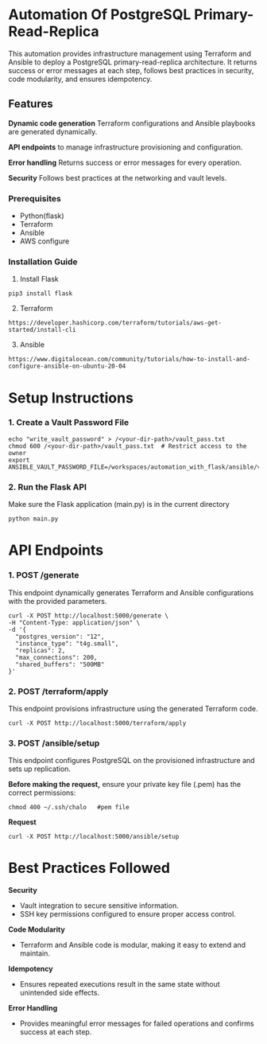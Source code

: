 # Automation Of PostgreSQL Primary-Read-Replica 

This automation provides infrastructure management using Terraform and Ansible to deploy a PostgreSQL primary-read-replica architecture. It returns success or error messages at each step, follows best practices in security, code modularity, and ensures idempotency.


## Features
**Dynamic code generation**   Terraform configurations and Ansible playbooks are generated dynamically.

**API endpoints**  to manage infrastructure provisioning and configuration.

****Error handling****  Returns success or error messages for every operation.

****Security****  Follows best practices at the networking and vault levels.

### Prerequisites
- Python(flask)
- Terraform
- Ansible
- AWS configure 

### Installation Guide
1. Install Flask
 ```
pip3 install flask 
```
2. Terraform
```
https://developer.hashicorp.com/terraform/tutorials/aws-get-started/install-cli 
```
3. Ansible
```
https://www.digitalocean.com/community/tutorials/how-to-install-and-configure-ansible-on-ubuntu-20-04
```

# Setup Instructions
### 1. Create a Vault Password File
```
echo "write_vault_password" > /<your-dir-path>/vault_pass.txt
chmod 600 /<your-dir-path>/vault_pass.txt  # Restrict access to the owner
export ANSIBLE_VAULT_PASSWORD_FILE=/workspaces/automation_with_flask/ansible/vault_pass.txt

```

### 2. Run the Flask API
Make sure the Flask application (main.py) is in the current directory
```
python main.py
```

# API Endpoints 
### 1. POST /generate
This endpoint dynamically generates Terraform and Ansible configurations with the provided parameters.

```
curl -X POST http://localhost:5000/generate \
-H "Content-Type: application/json" \
-d '{
  "postgres_version": "12",
  "instance_type": "t4g.small",
  "replicas": 2,
  "max_connections": 200,
  "shared_buffers": "500MB"
}'
```

### 2. POST /terraform/apply
This endpoint provisions infrastructure using the generated Terraform code.

```
curl -X POST http://localhost:5000/terraform/apply
```

### 3. POST /ansible/setup
This endpoint configures PostgreSQL on the provisioned infrastructure and sets up replication.

**Before making the request,** ensure your private key file (.pem) has the correct permissions:
```
chmod 400 ~/.ssh/chalo   #pem file
```

**Request**
```
curl -X POST http://localhost:5000/ansible/setup
```

# Best Practices Followed 
**Security**
- Vault integration to secure sensitive information.
- SSH key permissions configured to ensure proper access control.

**Code Modularity**
- Terraform and Ansible code is modular, making it easy to extend and maintain.

**Idempotency**
- Ensures repeated executions result in the same state without unintended side effects.

**Error Handling**
- Provides meaningful error messages for failed operations and confirms success at each step.
